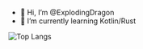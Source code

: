 - 👋 Hi, I’m @ExplodingDragon
- 🌱 I’m currently learning Kotlin/Rust

![Top Langs](https://github-readme-stats.vercel.app/api/top-langs/?username=ExplodingDragon&layout=compact)
